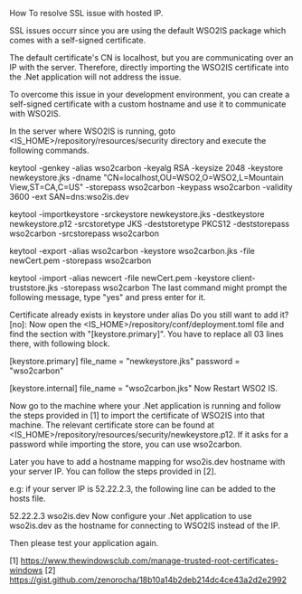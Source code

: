 How To resolve SSL issue with hosted IP.

SSL issues occurr since you are using the default WSO2IS package which comes with a self-signed certificate.

The default certificate's CN is localhost, but you are communicating over an IP with the server. Therefore, directly importing the WSO2IS certificate into the .Net application will not address the issue.

To overcome this issue in your development environment, you can create a self-signed certificate with a custom hostname and use it to communicate with WSO2IS.

In the server where WSO2IS is running, goto <IS_HOME>/repository/resources/security directory and execute the following commands.

keytool -genkey -alias wso2carbon -keyalg RSA -keysize 2048 -keystore newkeystore.jks -dname "CN=localhost,OU=WSO2,O=WSO2,L=Mountain View,ST=CA,C=US" -storepass wso2carbon -keypass wso2carbon -validity 3600 -ext SAN=dns:wso2is.dev

keytool -importkeystore -srckeystore newkeystore.jks -destkeystore newkeystore.p12 -srcstoretype JKS -deststoretype PKCS12 -deststorepass wso2carbon -srcstorepass wso2carbon

keytool -export -alias wso2carbon -keystore wso2carbon.jks -file newCert.pem -storepass wso2carbon

keytool -import -alias newcert -file newCert.pem -keystore client-truststore.jks -storepass wso2carbon
The last command might prompt the following message, type "yes" and press enter for it.

Certificate already exists in keystore under alias <wso2carbon>
Do you still want to add it? [no]:
Now open the <IS_HOME>/repository/conf/deployment.toml file and find the section with "[keystore.primary]". You have to replace all 03 lines there, with following block.

[keystore.primary]
file_name = "newkeystore.jks"
password = "wso2carbon"

[keystore.internal]
file_name = "wso2carbon.jks"
Now Restart WSO2 IS.

Now go to the machine where your .Net application is running and follow the steps provided in [1] to import the certificate of WSO2IS into that machine. The relevant certificate store can be found at <IS_HOME>/repository/resources/security/newkeystore.p12. If it asks for a password while importing the store, you can use wso2carbon.

Later you have to add a hostname mapping for wso2is.dev hostname with your server IP. You can follow the steps provided in [2].

e.g: if your server IP is 52.22.2.3, the following line can be added to the hosts file.

52.22.2.3 wso2is.dev
Now configure your .Net application to use wso2is.dev as the hostname for connecting to WSO2IS instead of the IP.

Then please test your application again.


[1] https://www.thewindowsclub.com/manage-trusted-root-certificates-windows
[2] https://gist.github.com/zenorocha/18b10a14b2deb214dc4ce43a2d2e2992